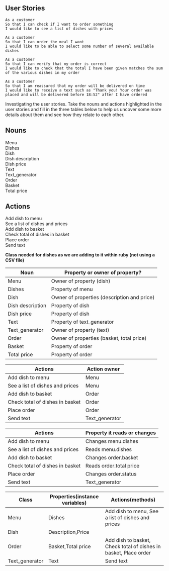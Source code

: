 User Stories
--------------
```
As a customer
So that I can check if I want to order something
I would like to see a list of dishes with prices
```
```
As a customer
So that I can order the meal I want
I would like to be able to select some number of several available dishes
```
```
As a customer
So that I can verify that my order is correct
I would like to check that the total I have been given matches the sum of the various dishes in my order
```
```
As a customer
So that I am reassured that my order will be delivered on time
I would like to receive a text such as "Thank you! Your order was placed and will be delivered before 18:52" after I have ordered
``` 

Investigating the user stories.
Take the nouns and actions highlighted in the user stories and fill in the three tables below to help us uncover some more details about them and see how they relate to each other.

Nouns
-----
Menu  
Dishes  
Dish   
Dish description   
Dish price   
Text  
Text_generator  
Order  
Basket  
Total price

Actions
---------
Add dish to menu  
See a list of dishes and prices  
Add dish to basket  
Check total of dishes in basket  
Place order  
Send text  


**Class needed for dishes as we are adding to it within ruby (not using a CSV file)**


|Noun|Property or owner of property?|
|---------|------------|
Menu|Owner of property (dish)
Dishes|Property of menu
Dish|Owner of properties (description and price)  
Dish description|Property of dish
Dish price|Property of dish
Text|Property of text_generator  
Text_generator|Owner of property (text)
Order|Owner of properties (basket, total price)
Basket|Property of order
Total price|Property of order


|Actions|Action owner|
|---------|------------|
Add dish to menu|Menu  
See a list of dishes and prices|Menu
Add dish to basket|Order  
Check total of dishes in basket|Order  
Place order|Order  
Send text|Text_generator


|Actions|Property it reads or changes|
|---------|------------|
Add dish to menu|Changes menu.dishes
See a list of dishes and prices|Reads menu.dishes
Add dish to basket|Changes order.basket
Check total of dishes in basket|Reads order.total price  
Place order|Changes order.status  
Send text|Text_generator


|Class|Properties(instance variables)|Actions(methods)|
|---------|------------|-----------|
|Menu|Dishes|Add dish to menu,  See a list of dishes and prices|
|Dish|Description,Price| |
|Order|Basket,Total price|Add dish to basket,  Check total of dishes in basket,  Place order|
|Text_generator|Text|Send text|
